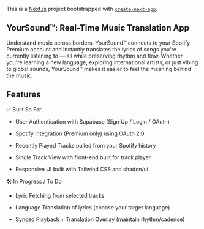 This is a [Next.js](https://nextjs.org) project bootstrapped with [`create-next-app`](https://nextjs.org/docs/app/api-reference/cli/create-next-app).

## YourSound™: Real-Time Music Translation App

Understand music across borders.
YourSound™ connects to your Spotify Premium account and instantly translates the lyrics of songs you're currently listening to — all while preserving rhythm and flow. Whether you're learning a new language, exploring international artists, or just vibing to global sounds, YourSound™ makes it easier to feel the meaning behind the music.

## Features

✅ Built So Far

* User Authentication with Supabase (Sign Up / Login / OAuth)

* Spotify Integration (Premium only) using OAuth 2.0

* Recently Played Tracks pulled from your Spotify history

* Single Track View with front-end built for track player

* Responsive UI built with Tailwind CSS and shadcn/ui

🛠️ In Progress / To Do
* Lyric Fetching from selected tracks

* Language Translation of lyrics (choose your target language)

* Synced Playback + Translation Overlay (maintain rhythm/cadence)
